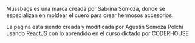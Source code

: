 Müssbags es una marca creada por Sabrina Somoza, donde se especializan en moldear el cuero para crear hermosos accesorios.

La pagina esta siendo creada y modificada por Agustin Somoza Polchi usando ReactJS con lo aprendido en el curso dictado por CODERHOUSE 

